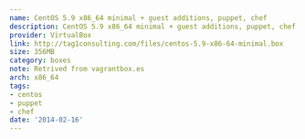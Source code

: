 ```yaml
---
name: CentOS 5.9 x86_64 minimal + guest additions, puppet, chef
description: CentOS 5.9 x86_64 minimal + guest additions, puppet, chef
provider: VirtualBox
link: http://tag1consulting.com/files/centos-5.9-x86-64-minimal.box
size: 356MB
category: boxes
note: Retrived from vagrantbox.es
arch: x86_64
tags:
- centos
- puppet
- chef
date: '2014-02-16'
---
```

